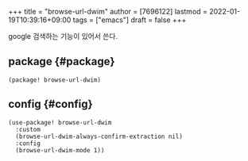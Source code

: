 +++
title = "browse-url-dwim"
author = [7696122]
lastmod = 2022-01-19T10:39:16+09:00
tags = ["emacs"]
draft = false
+++

google 검색하는 기능이 있어서 쓴다.  


## package {#package}

```elisp
(package! browse-url-dwim)
```


## config {#config}

```elisp
(use-package! browse-url-dwim
  :custom
  (browse-url-dwim-always-confirm-extraction nil)
  :config
  (browse-url-dwim-mode 1))
```
